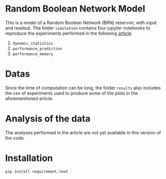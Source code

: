 # Random Boolean Network Model
 This is a model of a Random Boolean Network (BRN) reservoir, with input and readout. 
 The folder `simulation` contains four jupyter notebooks to reproduce the experiments performed in the following [article](https://manuneuro.github.io/EmmanuelCalvet/assets/publications/2023-12-01_article_emmanuel_calvet_submitted.pdf):

 1. `dynamic_statistics`
 2. `performance_prediction`
 3. `performance_memory`

# Datas

Since the time of computation can be long, the folder `results` also includes the csv 
of experiments used to produce some of the plots in the aforementioned article. 

# Analysis of the data

The analyses performed in the article are not yet available in this version of the code. 

# Installation
```
pip install requirement.text
```
